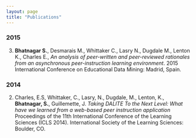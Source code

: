 ```yaml
---
layout: page
title: "Publications"
---
```



### 2015

3. **Bhatnagar S.**, Desmarais M., Whittaker C., Lasry N., Dugdale M., Lenton K., Charles E., _An analysis of peer-written and peer-reviewed rationales from an asynchronous peer-instruction learning environment_. 2015 International Conference on Educational Data Mining: Madrid, Spain.

### 2014

2. Charles, E.S, Whittaker, C., Lasry, N., Dugdale, M., Lenton, K., **Bhatnagar, S.**, Guillemette, J. _Taking DALITE To the Next Level: What have we learned from a web-based peer instruction application_ Proceedings of the 11th International Conference of the Learning Sciences (ICLS 2014). International Society of the Learning Sciences: Boulder, CO.
